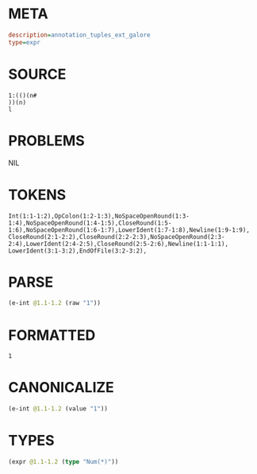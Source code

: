 # META
~~~ini
description=annotation_tuples_ext_galore
type=expr
~~~
# SOURCE
~~~roc
1:(()(n#
))(n)
l
~~~
# PROBLEMS
NIL
# TOKENS
~~~zig
Int(1:1-1:2),OpColon(1:2-1:3),NoSpaceOpenRound(1:3-1:4),NoSpaceOpenRound(1:4-1:5),CloseRound(1:5-1:6),NoSpaceOpenRound(1:6-1:7),LowerIdent(1:7-1:8),Newline(1:9-1:9),
CloseRound(2:1-2:2),CloseRound(2:2-2:3),NoSpaceOpenRound(2:3-2:4),LowerIdent(2:4-2:5),CloseRound(2:5-2:6),Newline(1:1-1:1),
LowerIdent(3:1-3:2),EndOfFile(3:2-3:2),
~~~
# PARSE
~~~clojure
(e-int @1.1-1.2 (raw "1"))
~~~
# FORMATTED
~~~roc
1
~~~
# CANONICALIZE
~~~clojure
(e-int @1.1-1.2 (value "1"))
~~~
# TYPES
~~~clojure
(expr @1.1-1.2 (type "Num(*)"))
~~~
